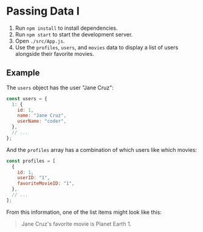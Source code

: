 # Passing Data I

1. Run `npm install` to install dependencies.
2. Run `npm start` to start the development server.
3. Open `./src/App.js`.
4. Use the `profiles`, `users`, and `movies` data to display a list of users alongside their favorite movies.

## Example

The `users` object has the user "Jane Cruz":

```js
const users = {
  1: {
    id: 1,
    name: "Jane Cruz",
    userName: "coder",
  },
  // ...
};
```

And the `profiles` array has a combination of which users like which movies:

```js
const profiles = [
  {
    id: 1,
    userID: "1",
    favoriteMovieID: "1",
  },
  // ...
];
```

From this information, one of the list items might look like this:

> Jane Cruz's favorite movie is Planet Earth 1.
